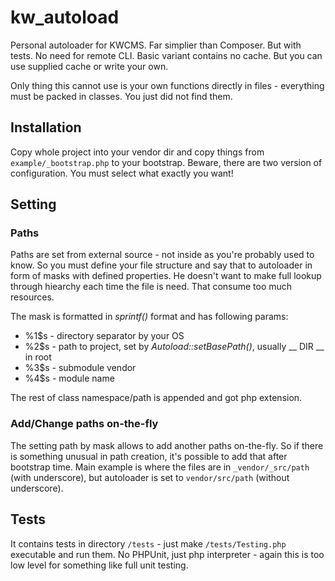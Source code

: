 kw_autoload
================

Personal autoloader for KWCMS. Far simplier than Composer. But with tests. No need
for remote CLI. Basic variant contains no cache. But you can use supplied cache or
write your own.

Only thing this cannot use is your own functions directly in files - everything must
be packed in classes. You just did not find them.

Installation
------------

Copy whole project into your vendor dir and copy things from ```example/_bootstrap.php```
to your bootstrap. Beware, there are two version of configuration. You must select what
exactly you want!

Setting
-------

### Paths

Paths are set from external source - not inside as you're probably used to know. So
you must define your file structure and say that to autoloader in form of masks with
defined properties. He doesn't want to make full lookup through hiearchy each time
the file is need. That consume too much resources.

The mask is formatted in _sprintf()_ format and has following params:
 * %1$s - directory separator by your OS
 * %2$s - path to project, set by _Autoload::setBasePath()_, usually __ DIR __ in root
 * %3$s - submodule vendor
 * %4$s - module name

The rest of class namespace/path is appended and got php extension.

### Add/Change paths on-the-fly

The setting path by mask allows to add another paths on-the-fly. So if there is
something unusual in path creation, it's possible to add that after bootstrap time.
Main example is where the files are in ```_vendor/_src/path``` (with underscore), but
autoloader is set to ```vendor/src/path``` (without underscore).

Tests
-----

It contains tests in directory ```/tests``` - just make ```/tests/Testing.php```
executable and run them. No PHPUnit, just php interpreter - again this is too low level
for something like full unit testing.
